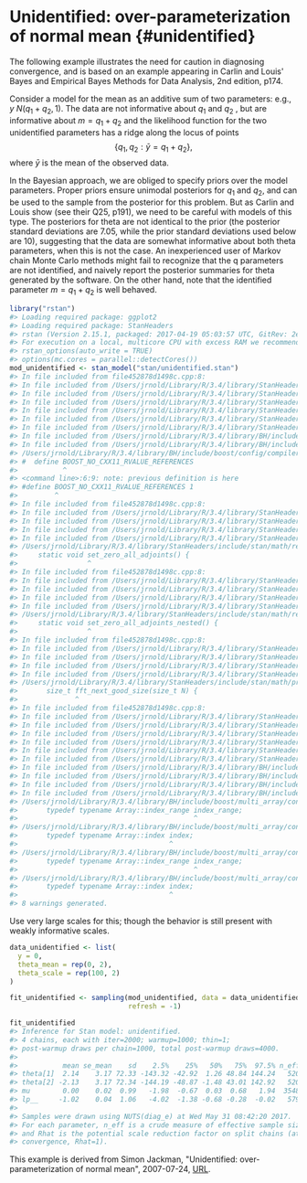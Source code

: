 
# Unidentified: over-parameterization of normal mean {#unidentified}

The following example illustrates the need for caution in diagnosing convergence, and is based on an example appearing in Carlin and Louis' Bayes and Empirical Bayes Methods for Data Analysis, 2nd edition, p174.

Consider a model for the mean as an additive sum of two parameters: e.g.,
$y ~ N(q_1 + q_2, 1)$.   The data are not informative about $q_1$ and $q_2$ , but are informative about $m = q_1 + q_2$  and the likelihood function for the two unidentified parameters has a ridge along the locus of points
$$
\left\{ q_1, q_2 : \bar{y} = q_1 + q_2 \right\} ,
$$
where $\bar{y}$ is the mean of the observed data.

In the Bayesian approach, we are obliged to specify priors over the model parameters.  Proper priors ensure unimodal posteriors for $q_1$ and $q_2$, and can be used to the sample from the posterior for this problem.  But as Carlin and Louis show (see their Q25, p191), we need to be careful with models of this type.  The posteriors for theta are not identical to the prior (the posterior standard deviations are 7.05, while the prior standard deviations used below are 10), suggesting that the data are somewhat informative about both theta parameters, when this is not the case.  An inexperienced user of Markov chain Monte Carlo methods might fail to recognize that the q parameters are not identified, and naively report the posterior summaries for theta generated by the software.  On the other hand, note that the identified parameter $m = q_1 + q_2$  is well behaved.



```r
library("rstan")
#> Loading required package: ggplot2
#> Loading required package: StanHeaders
#> rstan (Version 2.15.1, packaged: 2017-04-19 05:03:57 UTC, GitRev: 2e1f913d3ca3)
#> For execution on a local, multicore CPU with excess RAM we recommend calling
#> rstan_options(auto_write = TRUE)
#> options(mc.cores = parallel::detectCores())
mod_unidentified <- stan_model("stan/unidentified.stan")
#> In file included from file452878d1498c.cpp:8:
#> In file included from /Users/jrnold/Library/R/3.4/library/StanHeaders/include/src/stan/model/model_header.hpp:4:
#> In file included from /Users/jrnold/Library/R/3.4/library/StanHeaders/include/stan/math.hpp:4:
#> In file included from /Users/jrnold/Library/R/3.4/library/StanHeaders/include/stan/math/rev/mat.hpp:4:
#> In file included from /Users/jrnold/Library/R/3.4/library/StanHeaders/include/stan/math/rev/core.hpp:12:
#> In file included from /Users/jrnold/Library/R/3.4/library/StanHeaders/include/stan/math/rev/core/gevv_vvv_vari.hpp:5:
#> In file included from /Users/jrnold/Library/R/3.4/library/StanHeaders/include/stan/math/rev/core/var.hpp:7:
#> In file included from /Users/jrnold/Library/R/3.4/library/BH/include/boost/math/tools/config.hpp:13:
#> In file included from /Users/jrnold/Library/R/3.4/library/BH/include/boost/config.hpp:39:
#> /Users/jrnold/Library/R/3.4/library/BH/include/boost/config/compiler/clang.hpp:196:11: warning: 'BOOST_NO_CXX11_RVALUE_REFERENCES' macro redefined [-Wmacro-redefined]
#> #  define BOOST_NO_CXX11_RVALUE_REFERENCES
#>           ^
#> <command line>:6:9: note: previous definition is here
#> #define BOOST_NO_CXX11_RVALUE_REFERENCES 1
#>         ^
#> In file included from file452878d1498c.cpp:8:
#> In file included from /Users/jrnold/Library/R/3.4/library/StanHeaders/include/src/stan/model/model_header.hpp:4:
#> In file included from /Users/jrnold/Library/R/3.4/library/StanHeaders/include/stan/math.hpp:4:
#> In file included from /Users/jrnold/Library/R/3.4/library/StanHeaders/include/stan/math/rev/mat.hpp:4:
#> In file included from /Users/jrnold/Library/R/3.4/library/StanHeaders/include/stan/math/rev/core.hpp:42:
#> /Users/jrnold/Library/R/3.4/library/StanHeaders/include/stan/math/rev/core/set_zero_all_adjoints.hpp:14:17: warning: unused function 'set_zero_all_adjoints' [-Wunused-function]
#>     static void set_zero_all_adjoints() {
#>                 ^
#> In file included from file452878d1498c.cpp:8:
#> In file included from /Users/jrnold/Library/R/3.4/library/StanHeaders/include/src/stan/model/model_header.hpp:4:
#> In file included from /Users/jrnold/Library/R/3.4/library/StanHeaders/include/stan/math.hpp:4:
#> In file included from /Users/jrnold/Library/R/3.4/library/StanHeaders/include/stan/math/rev/mat.hpp:4:
#> In file included from /Users/jrnold/Library/R/3.4/library/StanHeaders/include/stan/math/rev/core.hpp:43:
#> /Users/jrnold/Library/R/3.4/library/StanHeaders/include/stan/math/rev/core/set_zero_all_adjoints_nested.hpp:17:17: warning: 'static' function 'set_zero_all_adjoints_nested' declared in header file should be declared 'static inline' [-Wunneeded-internal-declaration]
#>     static void set_zero_all_adjoints_nested() {
#>                 ^
#> In file included from file452878d1498c.cpp:8:
#> In file included from /Users/jrnold/Library/R/3.4/library/StanHeaders/include/src/stan/model/model_header.hpp:4:
#> In file included from /Users/jrnold/Library/R/3.4/library/StanHeaders/include/stan/math.hpp:4:
#> In file included from /Users/jrnold/Library/R/3.4/library/StanHeaders/include/stan/math/rev/mat.hpp:11:
#> In file included from /Users/jrnold/Library/R/3.4/library/StanHeaders/include/stan/math/prim/mat.hpp:59:
#> /Users/jrnold/Library/R/3.4/library/StanHeaders/include/stan/math/prim/mat/fun/autocorrelation.hpp:17:14: warning: function 'fft_next_good_size' is not needed and will not be emitted [-Wunneeded-internal-declaration]
#>       size_t fft_next_good_size(size_t N) {
#>              ^
#> In file included from file452878d1498c.cpp:8:
#> In file included from /Users/jrnold/Library/R/3.4/library/StanHeaders/include/src/stan/model/model_header.hpp:4:
#> In file included from /Users/jrnold/Library/R/3.4/library/StanHeaders/include/stan/math.hpp:4:
#> In file included from /Users/jrnold/Library/R/3.4/library/StanHeaders/include/stan/math/rev/mat.hpp:11:
#> In file included from /Users/jrnold/Library/R/3.4/library/StanHeaders/include/stan/math/prim/mat.hpp:298:
#> In file included from /Users/jrnold/Library/R/3.4/library/StanHeaders/include/stan/math/prim/arr.hpp:39:
#> In file included from /Users/jrnold/Library/R/3.4/library/StanHeaders/include/stan/math/prim/arr/functor/integrate_ode_rk45.hpp:13:
#> In file included from /Users/jrnold/Library/R/3.4/library/BH/include/boost/numeric/odeint.hpp:61:
#> In file included from /Users/jrnold/Library/R/3.4/library/BH/include/boost/numeric/odeint/util/multi_array_adaption.hpp:29:
#> In file included from /Users/jrnold/Library/R/3.4/library/BH/include/boost/multi_array.hpp:21:
#> In file included from /Users/jrnold/Library/R/3.4/library/BH/include/boost/multi_array/base.hpp:28:
#> /Users/jrnold/Library/R/3.4/library/BH/include/boost/multi_array/concept_checks.hpp:42:43: warning: unused typedef 'index_range' [-Wunused-local-typedef]
#>       typedef typename Array::index_range index_range;
#>                                           ^
#> /Users/jrnold/Library/R/3.4/library/BH/include/boost/multi_array/concept_checks.hpp:43:37: warning: unused typedef 'index' [-Wunused-local-typedef]
#>       typedef typename Array::index index;
#>                                     ^
#> /Users/jrnold/Library/R/3.4/library/BH/include/boost/multi_array/concept_checks.hpp:53:43: warning: unused typedef 'index_range' [-Wunused-local-typedef]
#>       typedef typename Array::index_range index_range;
#>                                           ^
#> /Users/jrnold/Library/R/3.4/library/BH/include/boost/multi_array/concept_checks.hpp:54:37: warning: unused typedef 'index' [-Wunused-local-typedef]
#>       typedef typename Array::index index;
#>                                     ^
#> 8 warnings generated.
```

Use very large scales for this; though the behavior is still present with weakly informative scales.

```r
data_unidentified <- list(
  y = 0,
  theta_mean = rep(0, 2),
  theta_scale = rep(100, 2)
)
```

```r
fit_unidentified <- sampling(mod_unidentified, data = data_unidentified,
                             refresh = -1)
```

```r
fit_unidentified
#> Inference for Stan model: unidentified.
#> 4 chains, each with iter=2000; warmup=1000; thin=1; 
#> post-warmup draws per chain=1000, total post-warmup draws=4000.
#> 
#>           mean se_mean    sd    2.5%    25%   50%   75%  97.5% n_eff Rhat
#> theta[1]  2.14    3.17 72.33 -143.32 -42.92  1.26 48.84 144.24   520 1.01
#> theta[2] -2.13    3.17 72.34 -144.19 -48.87 -1.48 43.01 142.92   520 1.01
#> mu        0.00    0.02  0.99   -1.98  -0.67  0.03  0.68   1.94  3548 1.00
#> lp__     -1.02    0.04  1.06   -4.02  -1.38 -0.68 -0.28  -0.02   579 1.01
#> 
#> Samples were drawn using NUTS(diag_e) at Wed May 31 08:42:20 2017.
#> For each parameter, n_eff is a crude measure of effective sample size,
#> and Rhat is the potential scale reduction factor on split chains (at 
#> convergence, Rhat=1).
```

This example is derived from Simon Jackman, "Unidentified: over-parameterization of normal mean", 2007-07-24, [URL](https://web-beta.archive.org/web/20070724034211/http://jackman.stanford.edu:80/mcmc/unidentified.odc).
